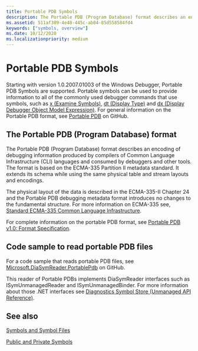 ```yaml
---
title: Portable PDB Symbols
description: The Portable PDB (Program Database) format describes an encoding of debugging information produced by compilers of Common Language Infrastructure languages and consumed by debuggers.
ms.assetid: 511af309-4e48-445c-ab04-85d558584fd4
keywords: ["symbols, overview"]
ms.date: 10/12/2020
ms.localizationpriority: medium
---
```


# Portable PDB Symbols

Starting with version 1.0.2007.01003 of the Windows Debugger, Portable PDB Symbols are supported. Portable symbols can be used to provide information to all of the commonly used debugger commands that use symbols, such as [x (Examine Symbols)](x--examine-symbols-.md), [dt (Display Type)](dt--display-type-.md) and [dx (Display Debugger Object Model Expression)](dx--display-visualizer-variables-.md). For general information on the Portable PDB format, see [Portable PDB](https://github.com/dotnet/core/blob/master/Documentation/diagnostics/portable_pdb.md) on GitHub.

## The Portable PDB (Program Database) format

The Portable PDB (Program Database) format describes an encoding of debugging information produced by compilers of Common Language Infrastructure (CLI) languages and consumed by debuggers and other tools. The format is based on the ECMA-335 Partition II metadata standard. It extends its schema while using the same physical table and stream layouts and encodings.

The physical layout of the data is described in the ECMA-335-II Chapter 24 and the Portable PDB debugging metadata format introduces no changes to the fundamental structure. For more information on ECMA-335 see, [Standard ECMA-335 Common Language Infrastructure](https://www.ecma-international.org/publications/standards/Ecma-335.htm).

For complete information on the portable PDB format, see [Portable PDB v1.0: Format Specification](https://github.com/dotnet/corefx/blob/master/src/System.Reflection.Metadata/specs/PortablePdb-Metadata.md).

## Code sample to read portable PDB files

For a code sample that reads portable PDB files, see [Microsoft.DiaSymReader.PortablePdb](https://github.com/dotnet/symreader-portable) on GitHub.

This reader of Portable PDBs implements DiaSymReader interfaces such as ISymUnmanagedReader and ISymUnmanagedBinder. For more information about those .NET interfaces see [Diagnostics Symbol Store (Unmanaged API Reference)](/dotnet/framework/unmanaged-api/diagnostics/).

## See also

[Symbols and Symbol Files](symbols-and-symbol-files.md)

[Public and Private Symbols](public-and-private-symbols.md)